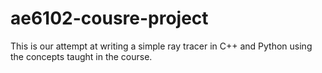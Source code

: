 # ae6102-cousre-project
This is our attempt at writing a simple ray tracer in C++ and Python using the concepts taught in the course.
